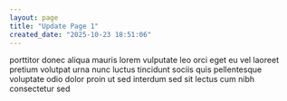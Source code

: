 ```yaml
---
layout: page
title: "Update Page 1"
created_date: "2025-10-23 18:51:06"
---
```


porttitor donec aliqua mauris lorem vulputate leo orci eget eu vel laoreet pretium volutpat urna nunc luctus tincidunt sociis quis pellentesque voluptate odio dolor proin ut sed interdum sed sit lectus cum nibh consectetur sed 
